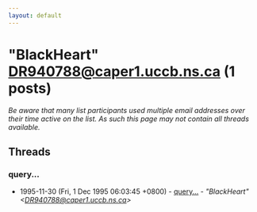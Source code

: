 ```yaml
---
layout: default
---
```


# "BlackHeart" <DR940788@caper1.uccb.ns.ca> (1 posts)

_Be aware that many list participants used multiple email addresses over their time active on the list. As such this page may not contain all threads available._

## Threads

### query...
+ 1995-11-30 (Fri, 1 Dec 1995 06:03:45 +0800) - [query...](/archive/1995/11/e67500d2e4285213491efd1c8b33a6d04e1b6a735f5de3ac5dcf926fdbc0d8bd) - _"BlackHeart" \<DR940788@caper1.uccb.ns.ca\>_

